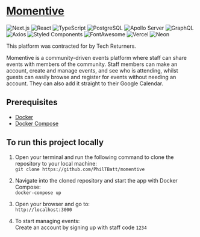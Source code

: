# **[Momentive](https://momentive.vercel.app)**
![Next.js](https://img.shields.io/badge/Next.js-000?style=plastic&logo=nextdotjs&logoColor=white)
![React](https://img.shields.io/badge/React-20232A?style=plastic&logo=react&logoColor=61DAFB)
![TypeScript](https://img.shields.io/badge/TypeScript-3178C6?style=plastic&logo=typescript&logoColor=white)
![PostgreSQL](https://img.shields.io/badge/PostgreSQL-4169E1?style=plastic&logo=postgresql&logoColor=white)
![Apollo Server](https://img.shields.io/badge/Apollo_Server-311C87?style=plastic&logo=apollo-graphql&logoColor=white)
![GraphQL](https://img.shields.io/badge/GraphQL-E10098?style=plastic&logo=graphql&logoColor=white)
![Axios](https://img.shields.io/badge/Axios-5A29E4?style=plastic)
![Styled Components](https://img.shields.io/badge/Styled--Components-db7093?style=plastic&logo=styled-components&logoColor=white)
![FontAwesome](https://img.shields.io/badge/Font_Awesome-528DD7?style=plastic&logo=fontawesome&logoColor=white)
![Vercel](https://img.shields.io/badge/Vercel-000000?style=plastic&logo=vercel&logoColor=white)
![Neon](https://img.shields.io/badge/Neon-000000?style=plastic&logoColor=white)


This platform was contracted for by Tech Returners.

Momentive is a community-driven events platform where staff can share events with members of the community. Staff members can make an account, create and manage events, and see who is attending, whilst guests can easily browse and register for events without needing an account. They can also add it straight to their Google Calendar.

## **Prerequisites**
- [Docker](https://www.docker.com/)  
- [Docker Compose](https://docs.docker.com/compose/)

## **To run this project locally**

 1. Open your terminal and run the following command to clone the repository to your local machine:  
`git clone https://github.com/PhilTBatt/momentive`

2. Navigate into the cloned repository and start the app with Docker Compose:  
`docker-compose up`

3. Open your browser and go to:  
`http://localhost:3000`

4. To start managing events:  
Create an account by signing up with staff code `1234`